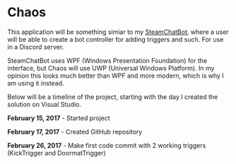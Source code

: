 # Chaos
This application will be something simiar to my [SteamChatBot](https://github.com/dragonbanshee/SteamChatBot), where a user will be able to create a bot controller for adding triggers and such. For use in a Discord server.

SteamChatBot uses WPF (Windows Presentation Foundation) for the interface, but Chaos will use UWP (Universal Windows Platform). In my opinion this looks much better than WPF and more modern, which is why I am using it instead.


Below will be a timeline of the project, starting with the day I created the solution on Visual Studio.



__February 15, 2017__ - Started project

__February 17, 2017__ - Created GitHub repository

__February 26, 2017__ - Make first code commit with 2 working triggers (KickTrigger and DoormatTrigger)

